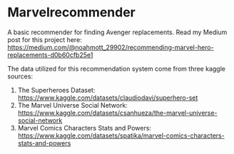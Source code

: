 # Marvelrecommender
A basic recommender for finding Avenger replacements.
Read my Medium post for this project here: https://medium.com/@noahmott_29902/recommending-marvel-hero-replacements-d0b60cfb25e1

The data utilized for this recommendation system come from three kaggle sources:
1. The Superheroes Dataset: https://www.kaggle.com/datasets/claudiodavi/superhero-set
2. The Marvel Universe Social Network: https://www.kaggle.com/datasets/csanhueza/the-marvel-universe-social-network
3. Marvel Comics Characters Stats and Powers: https://www.kaggle.com/datasets/spatika/marvel-comics-characters-stats-and-powers
